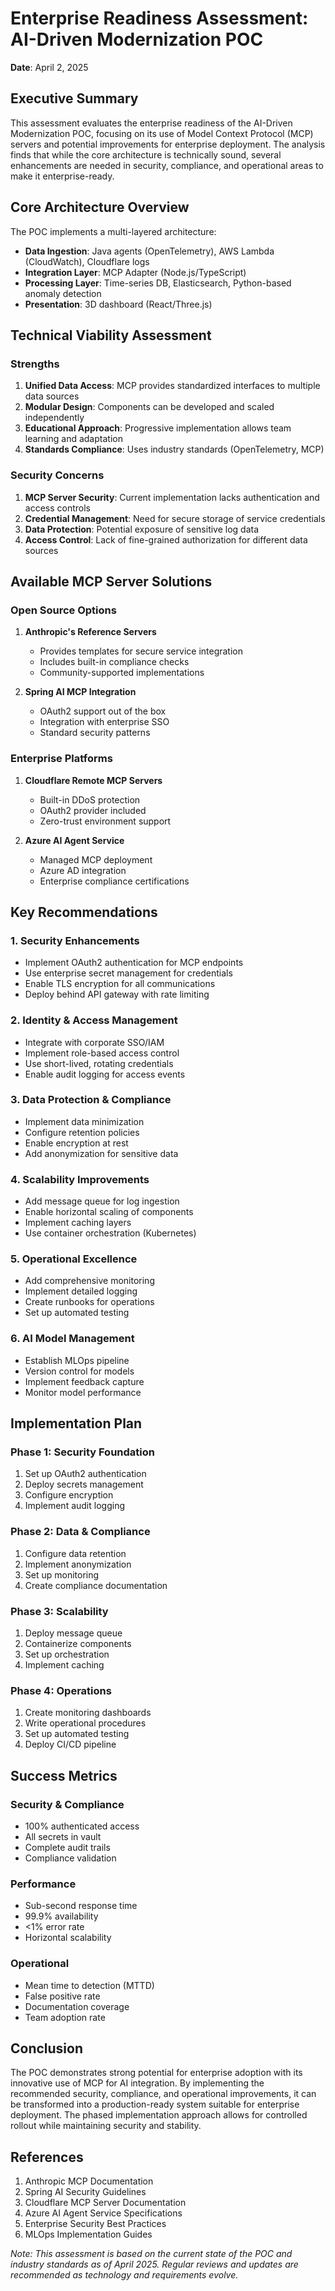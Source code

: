 # Enterprise Readiness Assessment: AI-Driven Modernization POC

**Date**: April 2, 2025

## Executive Summary

This assessment evaluates the enterprise readiness of the AI-Driven Modernization POC, focusing on its use of Model Context Protocol (MCP) servers and potential improvements for enterprise deployment. The analysis finds that while the core architecture is technically sound, several enhancements are needed in security, compliance, and operational areas to make it enterprise-ready.

## Core Architecture Overview

The POC implements a multi-layered architecture:

- **Data Ingestion**: Java agents (OpenTelemetry), AWS Lambda (CloudWatch), Cloudflare logs
- **Integration Layer**: MCP Adapter (Node.js/TypeScript)
- **Processing Layer**: Time-series DB, Elasticsearch, Python-based anomaly detection
- **Presentation**: 3D dashboard (React/Three.js)

## Technical Viability Assessment

### Strengths

1. **Unified Data Access**: MCP provides standardized interfaces to multiple data sources
2. **Modular Design**: Components can be developed and scaled independently
3. **Educational Approach**: Progressive implementation allows team learning and adaptation
4. **Standards Compliance**: Uses industry standards (OpenTelemetry, MCP)

### Security Concerns

1. **MCP Server Security**: Current implementation lacks authentication and access controls
2. **Credential Management**: Need for secure storage of service credentials
3. **Data Protection**: Potential exposure of sensitive log data
4. **Access Control**: Lack of fine-grained authorization for different data sources

## Available MCP Server Solutions

### Open Source Options

1. **Anthropic's Reference Servers**

   - Provides templates for secure service integration
   - Includes built-in compliance checks
   - Community-supported implementations

2. **Spring AI MCP Integration**
   - OAuth2 support out of the box
   - Integration with enterprise SSO
   - Standard security patterns

### Enterprise Platforms

1. **Cloudflare Remote MCP Servers**

   - Built-in DDoS protection
   - OAuth2 provider included
   - Zero-trust environment support

2. **Azure AI Agent Service**
   - Managed MCP deployment
   - Azure AD integration
   - Enterprise compliance certifications

## Key Recommendations

### 1. Security Enhancements

- Implement OAuth2 authentication for MCP endpoints
- Use enterprise secret management for credentials
- Enable TLS encryption for all communications
- Deploy behind API gateway with rate limiting

### 2. Identity & Access Management

- Integrate with corporate SSO/IAM
- Implement role-based access control
- Use short-lived, rotating credentials
- Enable audit logging for access events

### 3. Data Protection & Compliance

- Implement data minimization
- Configure retention policies
- Enable encryption at rest
- Add anonymization for sensitive data

### 4. Scalability Improvements

- Add message queue for log ingestion
- Enable horizontal scaling of components
- Implement caching layers
- Use container orchestration (Kubernetes)

### 5. Operational Excellence

- Add comprehensive monitoring
- Implement detailed logging
- Create runbooks for operations
- Set up automated testing

### 6. AI Model Management

- Establish MLOps pipeline
- Version control for models
- Implement feedback capture
- Monitor model performance

## Implementation Plan

### Phase 1: Security Foundation

1. Set up OAuth2 authentication
2. Deploy secrets management
3. Configure encryption
4. Implement audit logging

### Phase 2: Data & Compliance

1. Configure data retention
2. Implement anonymization
3. Set up monitoring
4. Create compliance documentation

### Phase 3: Scalability

1. Deploy message queue
2. Containerize components
3. Set up orchestration
4. Implement caching

### Phase 4: Operations

1. Create monitoring dashboards
2. Write operational procedures
3. Set up automated testing
4. Deploy CI/CD pipeline

## Success Metrics

### Security & Compliance

- 100% authenticated access
- All secrets in vault
- Complete audit trails
- Compliance validation

### Performance

- Sub-second response time
- 99.9% availability
- <1% error rate
- Horizontal scalability

### Operational

- Mean time to detection (MTTD)
- False positive rate
- Documentation coverage
- Team adoption rate

## Conclusion

The POC demonstrates strong potential for enterprise adoption with its innovative use of MCP for AI integration. By implementing the recommended security, compliance, and operational improvements, it can be transformed into a production-ready system suitable for enterprise deployment. The phased implementation approach allows for controlled rollout while maintaining security and stability.

## References

1. Anthropic MCP Documentation
2. Spring AI Security Guidelines
3. Cloudflare MCP Server Documentation
4. Azure AI Agent Service Specifications
5. Enterprise Security Best Practices
6. MLOps Implementation Guides

_Note: This assessment is based on the current state of the POC and industry standards as of April 2025. Regular reviews and updates are recommended as technology and requirements evolve._
